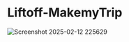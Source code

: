 # Liftoff-MakemyTrip


![Screenshot 2025-02-12 225629](https://github.com/user-attachments/assets/a43fefb2-344a-4bee-842e-7a950e001a99)
